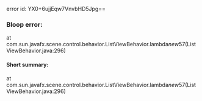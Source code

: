 error id: YX0+6ujjEqw7VnvbHD5Jpg==
### Bloop error:

at com.sun.javafx.scene.control.behavior.ListViewBehavior.lambda$new$57(ListViewBehavior.java:296)
#### Short summary: 

at com.sun.javafx.scene.control.behavior.ListViewBehavior.lambda$new$57(ListViewBehavior.java:296)